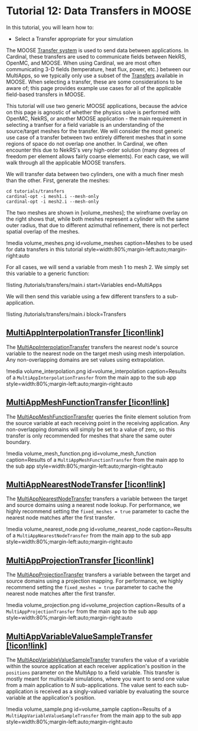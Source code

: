 # Tutorial 12: Data Transfers in MOOSE

In this tutorial, you will learn how to:

- Select a Transfer appropriate for your simulation

The MOOSE [Transfer system](https://mooseframework.inl.gov/syntax/Transfers/index.html)
is used to send data between applications. In Cardinal, these transfers are used to
communicate fields between NekRS, OpenMC, and MOOSE. When using Cardinal, we are most often
communicating 3-D fields (temperature, heat flux, power, etc.) between our MultiApps, so
we typically only use a subset of the [Transfers](https://mooseframework.inl.gov/syntax/Transfers/index.html)
available in MOOSE. When selecting a transfer, these are some considerations to be aware of;
this page provides example use cases for all of the applicable field-based transfers in MOOSE.

This tutorial will use two generic MOOSE applications, because the advice on this page is
agnostic of whether the physics solve is performed with OpenMC, NekRS, or another MOOSE
application - the main requirement in selecting a tranfser for a field variable is an
understanding of the source/target meshes for the transfer. We will consider the most generic
use case of a transfer between two entirely different meshes that in some regions of space
do not overlap one another. In Cardinal,
we often encounter this due to NekRS's very high-order
solution (many degrees of freedom per element allows fairly coarse elements).
For each case, we will walk through all the applicable MOOSE transfers.

We will transfer data between two cylinders, one with
a much finer mesh than the other. First, generate the meshes:

```
cd tutorials/transfers
cardinal-opt -i mesh1.i --mesh-only
cardinal-opt -i mesh2.i --mesh-only
```

The two meshes are shown in [volume_meshes]; the wireframe overlay on the right shows that,
while both meshes represent a cylinder with the same outer radius, that due to different
azimuthal refinement, there is not perfect spatial overlap of the meshes.

!media volume_meshes.png
  id=volume_meshes
  caption=Meshes to be used for data transfers in this tutorial
  style=width:80%;margin-left:auto;margin-right:auto

For all cases,
we will send a variable from mesh 1 to mesh 2. We simply set this variable to a generic function:

!listing /tutorials/transfers/main.i
  start=Variables
  end=MultiApps

We will then send this variable using a few different transfers to a sub-application.

!listing /tutorials/transfers/main.i
  block=Transfers

## [MultiAppInterpolationTransfer [!icon!link]](https://mooseframework.inl.gov/source/transfers/MultiAppInterpolationTransfer.html)

The [MultiAppInterpolationTransfer](https://mooseframework.inl.gov/source/transfers/MultiAppInterpolationTransfer.html) transfers the nearest node's source variable to the nearest node on the target mesh
using mesh interpolation. Any non-overlapping domains are set values using extrapolation.

!media volume_interpolation.png
  id=volume_interpolation
  caption=Results of a `MultiAppInterpolationTransfer` from the main app to the sub app
  style=width:80%;margin-left:auto;margin-right:auto

## [MultiAppMeshFunctionTransfer [!icon!link]](https://mooseframework.inl.gov/source/transfers/MultiAppMeshFunctionTransfer.html)

The [MultiAppMeshFunctionTransfer](https://mooseframework.inl.gov/source/transfers/MultiAppMeshFunctionTransfer.html)
queries the finite element solution from the source variable at each receiving point in
the receiving application. Any non-overlapping domains will simply be set to a value of zero,
so this transfer is only recommended for meshes that share the same outer boundary.

!media volume_mesh_function.png
  id=volume_mesh_function
  caption=Results of a `MultiAppMeshFunctionTransfer` from the main app to the sub app
  style=width:80%;margin-left:auto;margin-right:auto

## [MultiAppNearestNodeTransfer [!icon!link]](https://mooseframework.inl.gov/source/transfers/MultiAppNearestNodeTransfer.html)

The [MultiAppNearestNodeTransfer](https://mooseframework.inl.gov/source/transfers/MultiAppNearestNodeTransfer.html) transfers a variable between the target and source domains using a nearest node lookup.
For performance, we highly recommend setting the `fixed_meshes = true` parameter to cache
the nearest node matches after the first transfer.

!media volume_nearest_node.png
  id=volume_nearest_node
  caption=Results of a `MultiAppNearestNodeTransfer` from the main app to the sub app
  style=width:80%;margin-left:auto;margin-right:auto

## [MultiAppProjectionTransfer [!icon!link]](https://mooseframework.inl.gov/source/transfers/MultiAppProjectionTransfer.html)

The [MultiAppProjectionTransfer](https://mooseframework.inl.gov/source/transfers/MultiAppProjectionTransfer.html) transfers a variable between the target and source domains using a projection mapping.
For performance, we highly recommend setting the `fixed_meshes = true` parameter to cache
the nearest node matches after the first transfer.

!media volume_projection.png
  id=volume_projection
  caption=Results of a `MultiAppProjectionTransfer` from the main app to the sub app
  style=width:80%;margin-left:auto;margin-right:auto

## [MultiAppVariableValueSampleTransfer [!icon!link]](https://mooseframework.inl.gov/source/transfers/MultiAppVariableValueSampleTransfer.html)

The [MultiAppVariableValueSampleTransfer](https://mooseframework.inl.gov/source/transfers/MultiAppVariableValueSampleTransfer.html) transfers the value of a variable within the source application at each
receiver application's position in the `positions` parameter on the MultiApp to a field variable.
This transfer is mostly meant for multiscale simulations, where you want to send one value from a
main application to $N$ sub-applications. The value sent to each sub-application is received as a
singly-valued variable by evaluating the source variable at the application's position.

!media volume_sample.png
  id=volume_sample
  caption=Results of a `MultiAppVariableValueSampleTransfer` from the main app to the sub app
  style=width:80%;margin-left:auto;margin-right:auto
